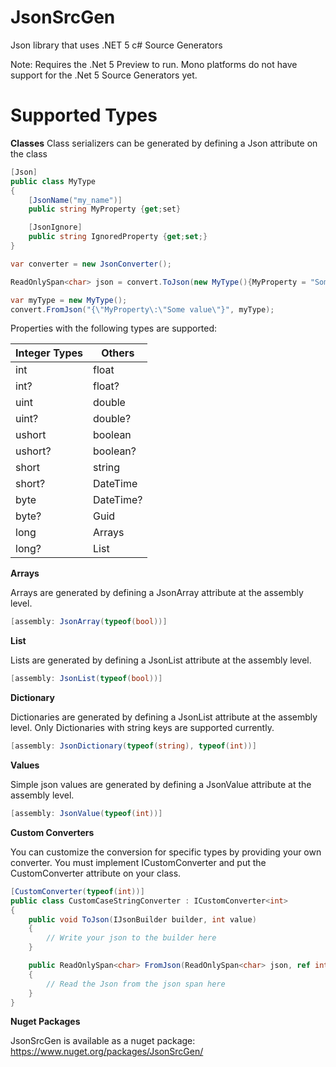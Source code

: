 # JsonSrcGen
Json library that uses .NET 5 c# Source Generators

Note: Requires the .Net 5 Preview to run. Mono platforms do not have support for the .Net 5 Source Generators yet.

# Supported Types

**Classes**
Class serializers can be generated by defining a Json attribute on the class
```csharp
[Json]
public class MyType
{
    [JsonName("my_name")]
    public string MyProperty {get;set}

    [JsonIgnore]
    public string IgnoredProperty {get;set;}
}

var converter = new JsonConverter();

ReadOnlySpan<char> json = convert.ToJson(new MyType(){MyProperty = "Some value"});

var myType = new MyType();
convert.FromJson("{\"MyProperty\:\"Some value\"}", myType);
```
Properties with the following types are supported:

Integer Types | Others
------|--------
int |  float 
int? | float?
uint | double
uint? | double?
ushort | boolean
ushort? | boolean?
short | string
short? | DateTime
byte | DateTime?
byte? | Guid
long | Arrays
long? | List<T>
    
**Arrays**

Arrays are generated by defining a JsonArray attribute at the assembly level.

```csharp
[assembly: JsonArray(typeof(bool))]
```

**List**

Lists are generated by defining a JsonList attribute at the assembly level.

```csharp
[assembly: JsonList(typeof(bool))]
```

**Dictionary**

Dictionaries are generated by defining a JsonList attribute at the assembly level. Only Dictionaries with string keys are supported currently.

```csharp
[assembly: JsonDictionary(typeof(string), typeof(int))]
```

**Values**

Simple json values are generated by defining a JsonValue attribute at the assembly level.

```csharp
[assembly: JsonValue(typeof(int))]
```

**Custom Converters**

You can customize the conversion for specific types by providing your own converter. You must implement ICustomConverter<T> and
put the CustomConverter attribute on your class.

```csharp
[CustomConverter(typeof(int))]
public class CustomCaseStringConverter : ICustomConverter<int>
{
    public void ToJson(IJsonBuilder builder, int value)
    {
        // Write your json to the builder here
    }

    public ReadOnlySpan<char> FromJson(ReadOnlySpan<char> json, ref int value)
    {
        // Read the Json from the json span here
    }
}
```

**Nuget Packages**

JsonSrcGen is available as a nuget package:
https://www.nuget.org/packages/JsonSrcGen/
